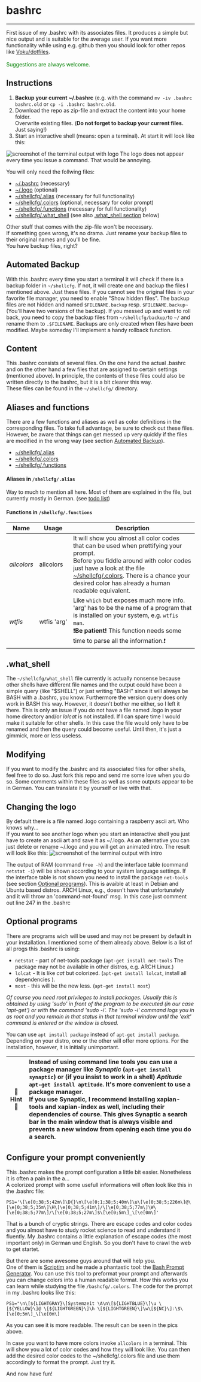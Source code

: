 # bashrc
--------------------------------------------------------------------------------------------------------------------------
First issue of my .bashrc with its associates files. It produces a simple but nice output and is suitable for the average user. If you want more functionality while using e.g. github then you should look for other repos like [Voku/dotfiles](../../../../../voku/dotfiles).
<br></br>
<span style="color:green">Suggestions are always welcome.</span>

## Instructions
1. **Backup your current ~/.bashrc** (e.g. with the command `mv -iv .bashrc bashrc.old` or `cp -i .bashrc bashrc.old`.
2. Download the repo as zip-file and extract the content into your home folder.<br>Overwrite existing files. (**Do not forget to backup your current files.** Just saying!)
3. Start an interactive shell (means: open a terminal). At start it will look like this:

![screenshot of the terminal output with logo](terminal_logo.jpg)
The logo does not appear every time you issue a command. That would be annoying.

You will only need the follwing files:
+ [~/.bashrc](/.bashrc) (necessary)
+ [~/.logo](/.logo) (optional)
+ [~/shellcfg/.alias](/shellcfg/.alias) (necessary for full functionality)
+ [~/shellcfg/.colors](/shellcfg/.colors) (optional, necessary for color prompt)
+ [~/shellcfg/.functions](/shellcfg/.functions) (necessary for full functionality)
+ [~/shellcfg/.what_shell](/shellcfg/.what_shell) (see also [.what_shell section](/README.md#what_shell) below)

Other stuff that comes with the zip-file won't be necessary.<br>
If something goes wrong, it's no drama. Just rename your backup files to their original names and you'll be fine.
<br>You have backup files, right?

## Automated Backup
With this .bashrc every time you start a terminal it will check if there is a backup folder in `~/shellcfg`. If not, it will create one and backup the files I mentioned above. Just these files. If you cannot see the original files in your favorite file manager, you need to enable "Show hidden files". The backup files are not hidden and named `$FILENAME.backup` resp. `$FILENAME.backup~` (You'll have two versions of the backup). If you messed up and want to roll back, you need to copy the backup files from `~/shellcfg/backup/`to `~/` and rename them to `.$FILENAME`. Backups are only created when files have been modified. Maybe someday I'll implement a handy rollback function.

## Content
This .bashrc consists of several files. On the one hand the actual .bashrc and on the other hand a few files that are assigned to certain settings (mentioned above).
In principle, the contents of these files could also be written directly to the bashrc, but it is a bit clearer this way.
<br>These files can be found in the `~/shellcfg/` directory.

## Aliases and functions
There are a few functions and aliases as well as color definitions in the corresponding files. To take full advantage, be sure to check out these files.<br>However, be aware that things can get messed up very quickly if the files are modified in the wrong way (see section [Automated Backup](/README.md#automated-backup)).
+ [~/shellcfg/.alias](/shellcfg/.alias)
+ [~/shellcfg/.colors](/shellcfg/.colors)
+ [~/shellcfg/.functions](/shellcfg/.functions)

#### Aliases in `/shellcfg/.alias`
Way to much to mention all here. Most of them are explained in the file, but currently mostly in German. (see [todo list](/todo.md))

#### Functions in `/shellcfg/.functions`
|Name|Usage|Description|
|-|-|-|
| _*allcolors*_ | allcolors | It will show you almost all color codes that can be used when prettifying your prompt. <br> Before you fiddle around with color codes just have a look at the file [~/shellcfg/.colors](/shellcfg/.colors). There is a chance your desired color has already a human readable equivalent.|
| _*wtfis*_ | wtfis&nbsp;'arg' | Like `which` but exposes much more info. <br>'arg' has to be the name of a program that is installed on your system, e.g. `wtfis man`. <br> ❗**Be patient!** This function needs some time to parse all the information.❗|

## .what_shell
The `~/shellcfg/what_shell` file currently is actually nonsense because other shells have different file names and the output could have been a simple query (like "$SHELL") or just writing "BASH" since it will always be BASH with a .bashrc, you know. Furthermore the version query does only work in BASH this way. However, it doesn't bother me either, so I left it there. This is only an issue if you do not have a file named .logo in your home directory and/or *lolcat* is not installed.
If I can spare time I would make it suitable for other shells. In this case the file would only have to be renamed and then the query could become useful. Until then, it's just a gimmick, more or less useless.

## Modifying
If you want to modify the .bashrc and its associated files for other shells, feel free to do so. Just fork this repo and send me some love when you do so.
Some comments within these files as well as some outputs appear to be in German. You can translate it by yourself or live with that.

## Changing the logo
By default there is a file named .logo containing a raspberry ascii art. Who knows why...<br>
If you want to see another logo when you start an interactive shell you just have to create an ascii art and save it as ~/.logo. As an alternative you can just delete or rename ~/.logo and you will get an animated intro. The result will look like this:
![screenshot of the terminal output with intro](terminal_intro.jpg)

The output of RAM (command `free -h`) and the interface table (command `netstat -i`) will be shown according to your system language settings. If the interface table is not shown you need to install the package `net-tools` (see section [Optional programs](/README.md#optional-programs)). This is avaible at least in Debian and Ubuntu based distros. ARCH Linux, e.g., doesn't have that unfortunately and it will throw an 'command-not-found' msg. In this case just comment out line 247 in the .bashrc

## Optional programs
There are programs wich will be used and may not be present by default in your installation. I mentioned some of them already above. Below is a list of all progs this .bashrc is using:
+ `netstat` - part of net-tools package (`apt-get install net-tools` The package may not be available in other distros, e.g. ARCH Linux.)
+ `lolcat` - It is like *cat* but colorized. (`apt-get install lolcat`, install all dependencies ).
+ `most` - this will be the new less. (`apt-get install most`)

*Of course you need root privileges to install packages. Usually this is obtained by using 'sudo' in front of the program to be executed (in our case 'apt-get') or with the command 'sudo -i'. The 'sudo -i' command logs you in as root and you remain in that status in that terminal window until the 'exit' command is entered or the window is closed.*

You can use `apt install package` instead of `apt-get install package`. Depending on your distro, one or the other will offer more options. For the installation, however, it is initially unimportant.

|🌟 Hint 🌟|Instead of using command line tools you can use a package manager like *Synaptic* (`apt-get install synaptic`) or (if you insist to work in a shell) *Aptitude* `apt-get install aptitude`. It's more convenient to use a package manager.<br>If you use Synaptic, I recommend installing xapian-tools and xapian-index as well, including their dependencies of course. This gives Synaptic a search bar in the main window that is always visible and prevents a new window from opening each time you do a search.|
|:-:|:-|

## Configure your prompt conveniently
This .bashrc makes the prompt configuration a little bit easier. Nonetheless it is often a pain in the a...<br>
A colorized prompt with some usefull informations will often look like this in the .bashrc file:

`PS1='\[\e[0;38;5;42m\]\D{}\n\[\e[0;1;38;5;40m\]\u\[\e[0;38;5;226m\]@\[\e[0;38;5;35m\]\H\[\e[0;38;5;41m\]/\[\e[0;38;5;77m\]\W\[\e[0;38;5;77m\]/\[\e[0;38;5;27m\]$\[\e[0;5m\]_\[\e[0m\]'`

That is a bunch of cryptic strings. There are escape codes and color codes and you almost have to study rocket science to read and understand it fluently. My .bashrc contains a little explanation of escape codes (the most important only) in German und English. So you don't have to crawl the web to get startet.

But there are some awesome guys around that will help you.<br>One of them is [Scriptim](../../../../../Scriptim/) and he made a phantastic tool: the [Bash Prompt Generator](../../../../../Scriptim/bash-prompt-generator). You can use this tool to preformat your prompt and afterwards you can change colors into a human readable format. How this works you can learn while studying the file `/bashcfg/.colors`. The code for the prompt in my .bashrc looks like this:

`PS1="\n\[${LIGHTGRAY}\]Systemzeit \A\n\[${LIGHTBLUE}\]\u \[${YELLOW}\]@ \[${LIGHTGREEN}\]\h \[${LIGHTGREEN}\]\w\[${NC}\]:\$\[\e[0;5m\]_\[\e[0m\]`

As you can see it is more readable. The result can be seen in the pics above.

In case you want to have more colors invoke `allcolors` in a terminal. This will show you a lot of color codes and how they will look like. You can then add the desired color codes to the ~/shellcfg/.colors file and use them accordingly to format the prompt. Just try it.

And now have fun!
